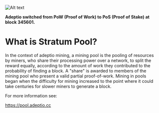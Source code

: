 ![Alt text](https://explorer.adeptio.cc/images/adeptio.png)

**Adeptio switched from PoW (Proof of Work) to PoS (Proof of Stake) at block 345601.**

# What is Stratum Pool?

In the context of adeptio mining, a mining pool is the pooling of resources by miners, who share their processing power over a network, to split the reward equally, according to the amount of work they contributed to the probability of finding a block. A "share" is awarded to members of the mining pool who present a valid partial proof-of-work. Mining in pools began when the difficulty for mining increased to the point where it could take centuries for slower miners to generate a block.

For more information see:

https://pool.adeptio.cc
